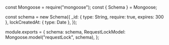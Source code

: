 const Mongoose = require("mongoose");
const { Schema } = Mongoose;

const schema = new Schema({
	_id: { type: String, require: true, expires: 300 },
	lockCreatedAt: { type: Date },
});

module.exports = {
	schema: schema,
	RequestLockModel: Mongoose.model("requestLock", schema),
};
